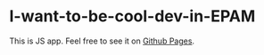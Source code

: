 # I-want-to-be-cool-dev-in-EPAM
This is JS app.
Feel free to see it on 
[ Github Pages](http://vyacheslavv44.github.io/I-want-to-be-cool-dev-in-EPAM).
